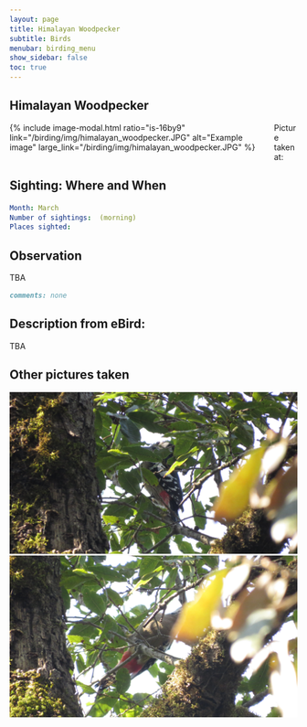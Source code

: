 ```yaml
---
layout: page
title: Himalayan Woodpecker
subtitle: Birds
menubar: birding_menu
show_sidebar: false
toc: true
---
```


## Himalayan Woodpecker

<div class="columns">
<div class="column is-6">
{% include image-modal.html ratio="is-16by9" link="/birding/img/himalayan_woodpecker.JPG" alt="Example image" large_link="/birding/img/himalayan_woodpecker.JPG" %}
</div>
<div class="column is-6">
Picture taken at:
</div>
</div>

## Sighting: Where and When
```yaml
Month: March
Number of sightings:  (morning)
Places sighted: 
```

## Observation
TBA

```markdown
comments: none
```

## Description from eBird:
TBA


## Other pictures taken
![himalayan_woodpecker 1](/birding/img/himalayan_woodpecker1.JPG)
![himalayan_woodpecker 2](/birding/img/himalayan_woodpecker2.JPG)